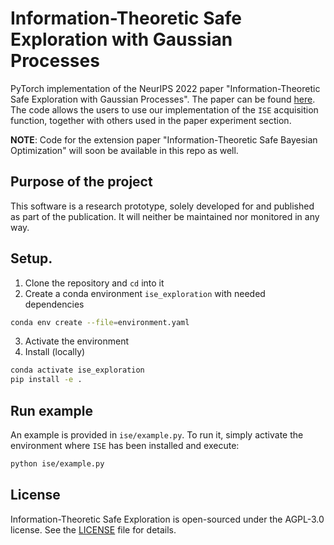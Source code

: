 # Information-Theoretic Safe Exploration with Gaussian Processes 

PyTorch implementation of the NeurIPS 2022 paper "Information-Theoretic Safe Exploration with Gaussian Processes". 
The paper can be found [here](https://openreview.net/pdf?id=cV03Zw0V-3J). The code allows the users to use our 
implementation of the `ISE` acquisition function, together with others used in the paper experiment section.

**NOTE**: Code for the extension paper "Information-Theoretic Safe Bayesian Optimization" will soon be available in this repo as well.

## Purpose of the project

This software is a research prototype, solely developed for and published as
part of the publication. It will neither be
maintained nor monitored in any way.

## Setup.

1. Clone the repository and `cd` into it
2. Create a conda environment `ise_exploration` with needed dependencies
```bash
conda env create --file=environment.yaml
```
3. Activate the environment 
4. Install (locally)
 ```bash
conda activate ise_exploration
pip install -e .
```

## Run example

An example is provided in `ise/example.py`. To run it, simply activate the environment where `ISE` has been installed and
execute:

```bash
python ise/example.py
```

## License

Information-Theoretic Safe Exploration is open-sourced under the AGPL-3.0 license. See the
[LICENSE](LICENSE) file for details.

